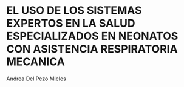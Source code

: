 EL USO DE LOS SISTEMAS EXPERTOS EN LA SALUD ESPECIALIZADOS 
EN NEONATOS CON ASISTENCIA RESPIRATORIA MECANICA
=======================
Andrea Del Pezo Mieles
